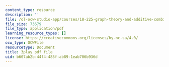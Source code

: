 ```yaml
---
content_type: resource
description: ''
file: /ol-ocw-studio-app/courses/18-225-graph-theory-and-additive-combinatorics-fall-2023/vcsxCFSLyP8_transcript.pdf
file_size: 73679
file_type: application/pdf
learning_resource_types: []
license: https://creativecommons.org/licenses/by-nc-sa/4.0/
ocw_type: OCWFile
resourcetype: Document
title: 3play pdf file
uid: b607ab2b-44f4-485f-ab89-1eab706b936d
---
```

